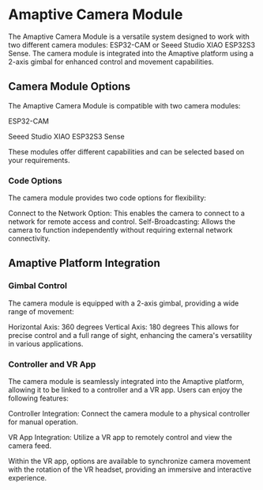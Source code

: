 # Amaptive Camera Module
The Amaptive Camera Module is a versatile system designed to work with two different camera modules: ESP32-CAM or Seeed Studio XIAO ESP32S3 Sense. The camera module is integrated into the Amaptive platform using a 2-axis gimbal for enhanced control and movement capabilities.


## Camera Module Options
The Amaptive Camera Module is compatible with two camera modules:

ESP32-CAM

Seeed Studio XIAO ESP32S3 Sense

These modules offer different capabilities and can be selected based on your requirements.

### Code Options
The camera module provides two code options for flexibility:

Connect to the Network Option: This enables the camera to connect to a network for remote access and control.
Self-Broadcasting: Allows the camera to function independently without requiring external network connectivity.


## Amaptive Platform Integration

### Gimbal Control
The camera module is equipped with a 2-axis gimbal, providing a wide range of movement:

Horizontal Axis: 360 degrees
Vertical Axis: 180 degrees
This allows for precise control and a full range of sight, enhancing the camera's versatility in various applications.

### Controller and VR App
The camera module is seamlessly integrated into the Amaptive platform, allowing it to be linked to a controller and a VR app. Users can enjoy the following features:

Controller Integration: Connect the camera module to a physical controller for manual operation.

VR App Integration: Utilize a VR app to remotely control and view the camera feed.

Within the VR app, options are available to synchronize camera movement with the rotation of the VR headset, providing an immersive and interactive experience.
